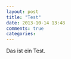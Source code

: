 ```yaml
---
layout: post
title: "Test"
date: 2013-10-14 13:48
comments: true
categories: 
---
```


Das ist ein Test.
